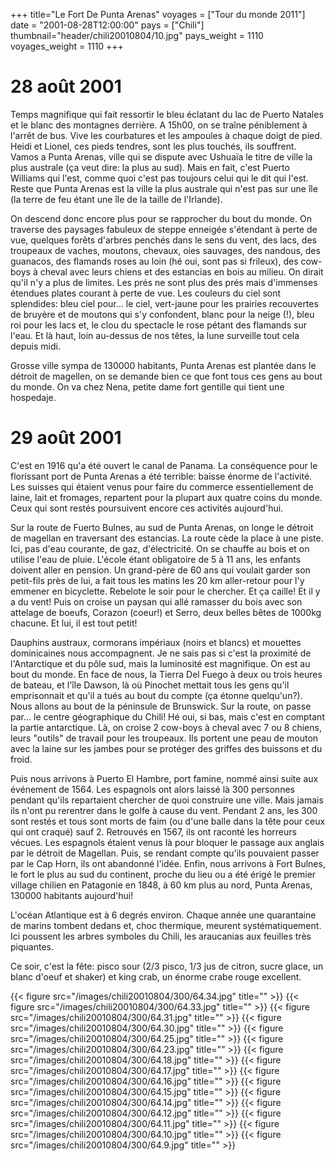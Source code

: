 +++
title="Le Fort De Punta Arenas"
voyages = ["Tour du monde 2011"]
date = "2001-08-28T12:00:00"
pays = ["Chili"]
thumbnail="header/chili20010804/10.jpg"
pays_weight = 1110
voyages_weight = 1110
+++
# 28 août 2001

Temps magnifique qui fait ressortir le bleu éclatant du lac de Puerto Natales 
et le blanc des montagnes derrière. A 15h00, on se traîne péniblement à l'arrêt 
de bus. Vive les courbatures et les ampoules à chaque doigt de pied. Heidi et 
Lionel, ces pieds tendres, sont les plus touchés, ils souffrent. Vamos a Punta 
Arenas, ville qui se dispute avec Ushuaïa le titre de ville la plus australe 
(ça veut dire: la plus au sud). Mais en fait, c'est Puerto Williams qui l'est, 
comme quoi c'est pas toujours celui qui le dit qui l'est. Reste que Punta Arenas 
est la ville la plus australe qui n'est pas sur une île (la terre de feu étant 
une île de la taille de l'Irlande).

On descend donc encore plus pour se rapprocher du bout du monde. On traverse 
des paysages fabuleux de steppe enneigée s'étendant à perte de vue, quelques 
forêts d'arbres penchés dans le sens du vent, des lacs, des troupeaux de vaches, 
moutons, chevaux, oies sauvages, des nandous, des guanacos, des flamands roses 
au loin (hé oui, sont pas si frileux), des cow-boys à cheval avec leurs chiens 
et des estancias en bois au milieu. On dirait qu'il n'y a plus de limites. Les 
prés ne sont plus des prés mais d'immenses étendues plates courant à perte de 
vue. Les couleurs du ciel sont splendides: bleu ciel pour... le ciel, vert-jaune 
pour les prairies recouvertes de bruyère et de moutons qui s'y confondent, blanc 
pour la neige (!), bleu roi pour les lacs et, le clou du spectacle le rose pétant 
des flamands sur l'eau. Et là haut, loin au-dessus de nos têtes, la lune surveille 
tout cela depuis midi. 

Grosse ville sympa de 130000 habitants, Punta Arenas est plantée dans le détroit 
de magellen, on se demande bien ce que font tous ces gens au bout du monde. 
On va chez Nena, petite dame fort gentille qui tient une hospedaje.

# 29 août 2001

C'est en 1916 qu'a été ouvert le canal de Panama. La conséquence pour le florissant 
port de Punta Arenas a été terrible: baisse énorme de l'activité. Les suisses 
qui étaient venus pour faire du commerce essentiellement de laine, lait et fromages, 
repartent pour la plupart aux quatre coins du monde. Ceux qui sont restés poursuivent 
encore ces activités aujourd'hui. 

Sur la route de Fuerto Bulnes, au sud de Punta Arenas, on longe le détroit 
de magellan en traversant des estancias. La route cède la place à une piste. 
Ici, pas d'eau courante, de gaz, d'électricité. On se chauffe au bois et on 
utilise l'eau de pluie. L'école étant obligatoire de 5 à 11 ans, les enfants 
doivent aller en pension. Un grand-père de 60 ans qui voulait garder son petit-fils 
près de lui, a fait tous les matins les 20 km aller-retour pour l'y emmener 
en bicyclette. Rebelote le soir pour le chercher. Et ça caille! Et il y a du 
vent! Puis on croise un paysan qui allé ramasser du bois avec son attelage de 
boeufs, Corazon (coeur!) et Serro, deux belles bêtes de 1000kg chacune. Et lui, 
il est tout petit!

Dauphins austraux, cormorans impériaux (noirs et blancs) et mouettes dominicaines 
nous accompagnent. Je ne sais pas si c'est la proximité de l'Antarctique et 
du pôle sud, mais la luminosité est magnifique. On est au bout du monde. En 
face de nous, la Tierra Del Fuego à deux ou trois heures de bateau, et l'île 
Dawson, là où Pinochet mettait tous les gens qu'il emprisonnait et qu'il a tués 
au bout du compte (ça étonne quelqu'un?). Nous allons au bout de la péninsule 
de Brunswick. Sur la route, on passe par... le centre géographique du Chili! 
Hé oui, si bas, mais c'est en comptant la partie antarctique. Là, on croise 
2 cow-boys à cheval avec 7 ou 8 chiens, leurs "outils" de travail pour les troupeaux. 
Ils portent une peau de mouton avec la laine sur les jambes pour se protéger 
des griffes des buissons et du froid.

Puis nous arrivons à Puerto El Hambre, port famine, nommé ainsi suite aux événement 
de 1564. Les espagnols ont alors laissé là 300 personnes pendant qu'ils repartaient 
chercher de quoi construire une ville. Mais jamais ils n'ont pu rerentrer dans 
le golfe à cause du vent. Pendant 2 ans, les 300 sont restés et tous sont morts 
de faim (ou d'une balle dans la tête pour ceux qui ont craqué) sauf 2. Retrouvés 
en 1567, ils ont raconté les horreurs vécues. Les espagnols étaient venus là 
pour bloquer le passage aux anglais par le détroit de Magellan. Puis, se rendant 
compte qu'ils pouvaient passer par le Cap Horn, ils ont abandonné l'idée. Enfin, 
nous arrivons à Fort Bulnes, le fort le plus au sud du continent, proche du 
lieu ou a été érigé le premier village chilien en Patagonie en 1848, à 60 km 
plus au nord, Punta Arenas, 130000 habitants aujourd'hui!

L'océan Atlantique est à 6 degrés environ. Chaque année une quarantaine de 
marins tombent dedans et, choc thermique, meurent systématiquement. Ici poussent 
les arbres symboles du Chili, les araucanias aux feuilles très piquantes.

Ce soir, c'est la fête: pisco sour (2/3 pisco, 1/3 jus de citron, sucre glace, 
un blanc d'oeuf et shaker) et king crab, un énorme crabe rouge excellent.


<div id="TOTO">{{< figure src="/images/chili20010804/300/64.34.jpg" title="" >}}
{{< figure src="/images/chili20010804/300/64.33.jpg" title="" >}}
{{< figure src="/images/chili20010804/300/64.31.jpg" title="" >}}
{{< figure src="/images/chili20010804/300/64.30.jpg" title="" >}}
{{< figure src="/images/chili20010804/300/64.25.jpg" title="" >}}
{{< figure src="/images/chili20010804/300/64.23.jpg" title="" >}}
{{< figure src="/images/chili20010804/300/64.18.jpg" title="" >}}
{{< figure src="/images/chili20010804/300/64.17.jpg" title="" >}}
{{< figure src="/images/chili20010804/300/64.16.jpg" title="" >}}
{{< figure src="/images/chili20010804/300/64.15.jpg" title="" >}}
{{< figure src="/images/chili20010804/300/64.14.jpg" title="" >}}
{{< figure src="/images/chili20010804/300/64.12.jpg" title="" >}}
{{< figure src="/images/chili20010804/300/64.11.jpg" title="" >}}
{{< figure src="/images/chili20010804/300/64.10.jpg" title="" >}}
{{< figure src="/images/chili20010804/300/64.9.jpg" title="" >}}
</DIV>

